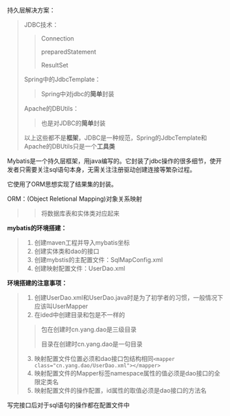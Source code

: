 持久层解决方案：

> JDBC技术：
>
> > Connection
> >
> > preparedStatement
> >
> > ResultSet
>
> Spring中的JdbcTemplate：
>
> > Spring中对jdbc的**简单**封装
>
> Apache的DBUtils：
>
> > 也是对JDBC的**简单**封装
>
> 以上这些都不是**框架**，JDBC是一种规范，Spring的JdbcTemplate和Apache的DBUtils只是一个**工具类**

Mybatis是一个持久层框架，用java编写的。它封装了jdbc操作的很多细节，使开发者只需要关注sql语句本身，无需关注注册驱动创建连接等繁杂过程。

它使用了ORM思想实现了结果集的封装。

ORM：(Object Reletional Mapping)对象关系映射

> > 将数据库表和实体类对应起来

**mybatis的环境搭建：**

> 1. 创建maven工程并导入mybatis坐标
> 2. 创建实体类和dao的接口
> 3. 创建mybstis的主配置文件：SqlMapConfig.xml
> 4. 创建映射配置文件：UserDao.xml

**环境搭建的注意事项：**

> 1. 创建UserDao.xml和UserDao.java时是为了初学者的习惯，一般情况下应该叫UserMapper
> 2. 在ided中创建目录和包是不一样的
>
> > 包在创建时cn.yang.dao是三级目录
> >
> > 目录在创建时cn.yang.dao是一句目录
>
> 3. 映射配置文件位置必须和dao接口包结构相同`<mapper class="cn.yang.dao/UserDao.xml"></mapper>`
> 4. 映射配置文件的Mapper标签namespace属性的值必须是dao接口的全限定类名
> 5. 映射配置文件的操作配置，id属性的取值必须是dao接口的方法名

写完接口后对于sql语句的操作都在配置文件中